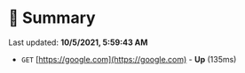 # 📖 Summary
Last updated: **10/5/2021, 5:59:43 AM**

- `GET` [https://google.com](https://google.com) - **Up** (135ms)
